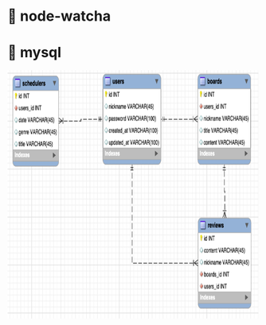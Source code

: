 # 📌 node-watcha

# 📌 mysql

<img src="https://github.com/smilejakdu/node-watcha/blob/main/public/mysql_erd.png" width="1000" height="500">
